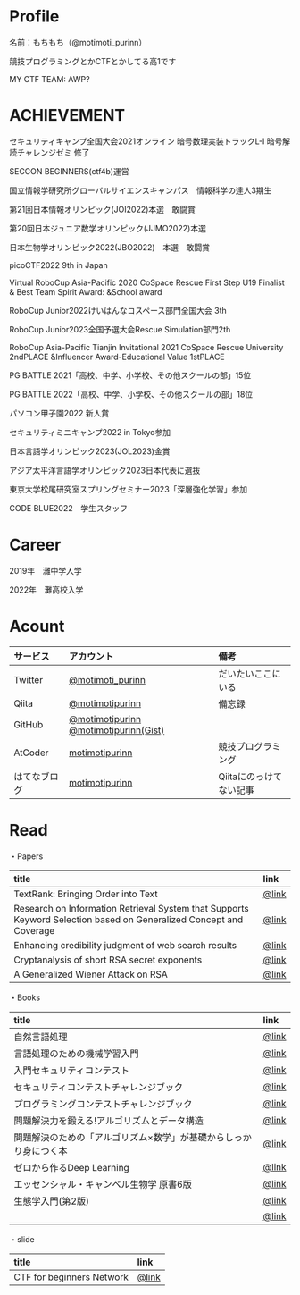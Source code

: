 # Profile
名前：もちもち（@motimoti_purinn）

競技プログラミングとかCTFとかしてる高1です

MY CTF TEAM: AWP?

# ACHIEVEMENT

セキュリティキャンプ全国大会2021オンライン 暗号数理実装トラックL-I 暗号解読チャレンジゼミ 修了

SECCON BEGINNERS(ctf4b)運営

国立情報学研究所グローバルサイエンスキャンパス　情報科学の達人3期生

第21回日本情報オリンピック(JOI2022)本選　敢闘賞

第20回日本ジュニア数学オリンピック(JJMO2022)本選

日本生物学オリンピック2022(JBO2022)　本選　敢闘賞

picoCTF2022 9th in Japan

Virtual RoboCup Asia-Pacific 2020 CoSpace Rescue First Step U19  Finalist & Best Team Spirit Award: &School award

RoboCup Junior2022けいはんなコスペース部門全国大会 3th

RoboCup Junior2023全国予選大会Rescue Simulation部門2th

RoboCup Asia-Pacific Tianjin Invitational 2021 CoSpace Rescue University
2ndPLACE &Influencer Award-Educational Value 1stPLACE

PG BATTLE 2021「高校、中学、小学校、その他スクールの部」15位

PG BATTLE 2022「高校、中学、小学校、その他スクールの部」18位

パソコン甲子園2022 新人賞

セキュリティミニキャンプ2022 in Tokyo参加

日本言語学オリンピック2023(JOL2023)金賞

アジア太平洋言語学オリンピック2023日本代表に選抜

東京大学松尾研究室スプリングセミナー2023「深層強化学習」参加

CODE BLUE2022　学生スタッフ

# Career

2019年　灘中学入学

2022年　灘高校入学




# Acount

|サービス|アカウント|備考|
|:---|:---|:---|
|Twitter|[@motimoti_purinn](https://twitter.com/motimoti_purinn)|だいたいここにいる|
|Qiita|[@motimotipurinn](http://qiita.com/motimotipurinn)|備忘録|
|GitHub|[@motimotipurinn](https://github.com/motimotipurinn)  [@motimotipurinn(Gist)](https://gist.github.com/motimotipurinn)||
|AtCoder|[motimotipurinn](https://atcoder.jp/users/motimotipurinn)|競技プログラミング|
|はてなブログ|[motimotipurinn](https://motimotipurinn.hatenablog.com/)|Qiitaにのっけてない記事|

# Read

・Papers

|title|link|
|:---|:---|
|TextRank: Bringing Order into Text|[@link](https://aclanthology.org/W04-3252/)|
|Research on Information Retrieval System that Supports Keyword Selection based on Generalized Concept and Coverage|[@link](https://www.jstage.jst.go.jp/article/tjsai/20/4/20_4_270/_article)|
|Enhancing credibility judgment of web search results|[@link](https://dl.acm.org/doi/10.1145/1978942.1979126)|
|Cryptanalysis of short RSA secret exponents|[@link](https://ieeexplore.ieee.org/document/54902)|
|A Generalized Wiener Attack on RSA|[@link](https://www.iacr.org/archive/pkc2004/29470001/29470001.pdf)|

・Books

|title|link|
|:---|:---|
|自然言語処理|[@link](https://amzn.asia/d/0CN7KQY)|
|言語処理のための機械学習入門|[@link](https://amzn.asia/d/a66Vl3z)|
|入門セキュリティコンテスト|[@link](https://amzn.asia/d/8cE27iR)|
|セキュリティコンテストチャレンジブック|[@link](https://amzn.asia/d/8BNBWKV)|
|プログラミングコンテストチャレンジブック|[@link](https://amzn.asia/d/7XERcpK)|
|問題解決力を鍛える!アルゴリズムとデータ構造|[@link](https://amzn.asia/d/2cl5UH3)|
|問題解決のための「アルゴリズム×数学」が基礎からしっかり身につく本|[@link](https://amzn.asia/d/gjJbBdk)|
|ゼロから作るDeep Learning|[@link](https://amzn.asia/d/8v8e9bI)|
|エッセンシャル・キャンベル生物学 原書6版|[@link](https://amzn.asia/d/gkqgVie)|
|生態学入門(第2版)|[@link](https://amzn.asia/d/8AJJ77U)|
||[@link]()|



・slide

|title|link|
|:---|:---|
|CTF for beginners Network|[@link](https://www.slideshare.net/ctf4b/ctf-for-60147258)|





